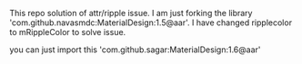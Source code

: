 This repo solution of attr/ripple issue.
I am just forking the library 'com.github.navasmdc:MaterialDesign:1.5@aar'.
I have changed ripplecolor to mRippleColor to solve issue.

you can just import this 'com.github.sagar:MaterialDesign:1.6@aar'